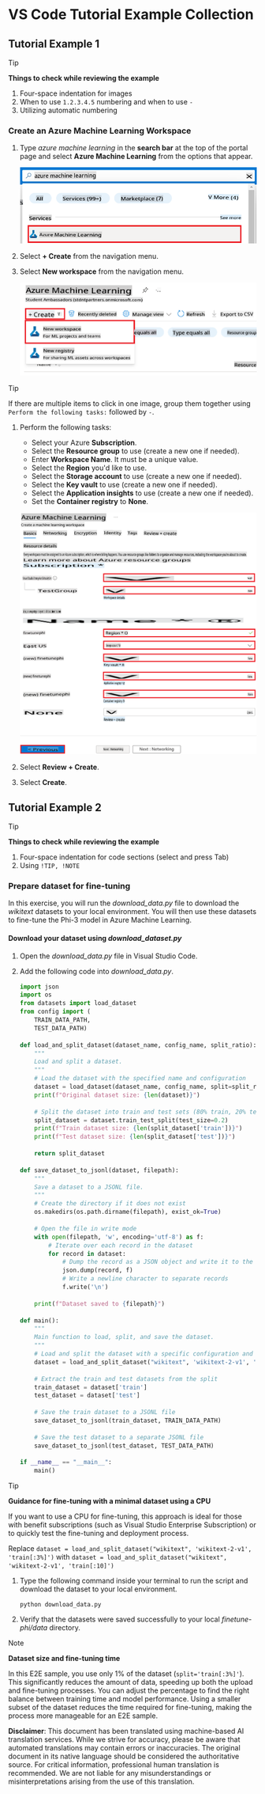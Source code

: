 # VS Code Tutorial Example Collection

## Tutorial Example 1

> [!TIP]
> **Things to check while reviewing the example**
>
> 1. Four-space indentation for images
> 1. When to use `1.2.3.4.5` numbering and when to use `-`
> 1. Utilizing automatic numbering

### Create an Azure Machine Learning Workspace

1. Type *azure machine learning* in the **search bar** at the top of the portal page and select **Azure Machine Learning** from the options that appear.

    ![Type azure machine learning](../../../../translated_images/01-01-type-azml.b2d216feb6a2bf6ffe46558d5ebbcde345768758f473502e1088b375f471ef42.en.png)

1. Select **+ Create** from the navigation menu.

1. Select **New workspace** from the navigation menu.

    ![Select new workspace](../../../../translated_images/01-02-select-new-workspace.104ffad21d1352a8208aacd260473efc5f61e44044c11cf3dbe4b12c93c7b7c3.en.png)

> [!TIP]
> If there are multiple items to click in one image, group them together using `Perform the following tasks:` followed by `-`.
>

1. Perform the following tasks:

    - Select your Azure **Subscription**.
    - Select the **Resource group** to use (create a new one if needed).
    - Enter **Workspace Name**. It must be a unique value.
    - Select the **Region** you'd like to use.
    - Select the **Storage account** to use (create a new one if needed).
    - Select the **Key vault** to use (create a new one if needed).
    - Select the **Application insights** to use (create a new one if needed).
    - Set the **Container registry** to **None**.

    ![Fill AZML](../../../../translated_images/01-03-fill-azml.2e9aba0464f599d3f07db1144557458436afd7aa12592d2e84c59335c2de7cb9.en.png)

1. Select **Review + Create**.

1. Select **Create**.

## Tutorial Example 2

> [!TIP]
> **Things to check while reviewing the example**
>
> 1. Four-space indentation for code sections (select and press Tab)
> 1. Using `!TIP, !NOTE`
>

### Prepare dataset for fine-tuning

In this exercise, you will run the *download_data.py* file to download the *wikitext* datasets to your local environment. You will then use these datasets to fine-tune the Phi-3 model in Azure Machine Learning.

#### Download your dataset using *download_dataset.py*

1. Open the *download_data.py* file in Visual Studio Code.

1. Add the following code into *download_data.py*.

    ```python
    import json
    import os
    from datasets import load_dataset
    from config import (
        TRAIN_DATA_PATH,
        TEST_DATA_PATH)

    def load_and_split_dataset(dataset_name, config_name, split_ratio):
        """
        Load and split a dataset.
        """
        # Load the dataset with the specified name and configuration
        dataset = load_dataset(dataset_name, config_name, split=split_ratio)
        print(f"Original dataset size: {len(dataset)}")
        
        # Split the dataset into train and test sets (80% train, 20% test)
        split_dataset = dataset.train_test_split(test_size=0.2)
        print(f"Train dataset size: {len(split_dataset['train'])}")
        print(f"Test dataset size: {len(split_dataset['test'])}")
        
        return split_dataset

    def save_dataset_to_jsonl(dataset, filepath):
        """
        Save a dataset to a JSONL file.
        """
        # Create the directory if it does not exist
        os.makedirs(os.path.dirname(filepath), exist_ok=True)
        
        # Open the file in write mode
        with open(filepath, 'w', encoding='utf-8') as f:
            # Iterate over each record in the dataset
            for record in dataset:
                # Dump the record as a JSON object and write it to the file
                json.dump(record, f)
                # Write a newline character to separate records
                f.write('\n')
        
        print(f"Dataset saved to {filepath}")

    def main():
        """
        Main function to load, split, and save the dataset.
        """
        # Load and split the dataset with a specific configuration and split ratio
        dataset = load_and_split_dataset("wikitext", 'wikitext-2-v1', 'train[:3%]')
        
        # Extract the train and test datasets from the split
        train_dataset = dataset['train']
        test_dataset = dataset['test']

        # Save the train dataset to a JSONL file
        save_dataset_to_jsonl(train_dataset, TRAIN_DATA_PATH)
        
        # Save the test dataset to a separate JSONL file
        save_dataset_to_jsonl(test_dataset, TEST_DATA_PATH)

    if __name__ == "__main__":
        main()

    ```

> [!TIP]
>
> **Guidance for fine-tuning with a minimal dataset using a CPU**
>
> If you want to use a CPU for fine-tuning, this approach is ideal for those with benefit subscriptions (such as Visual Studio Enterprise Subscription) or to quickly test the fine-tuning and deployment process.
>
> Replace `dataset = load_and_split_dataset("wikitext", 'wikitext-2-v1', 'train[:3%]')` with `dataset = load_and_split_dataset("wikitext", 'wikitext-2-v1', 'train[:10]')`
>

1. Type the following command inside your terminal to run the script and download the dataset to your local environment.

    ```console
    python download_data.py
    ```

1. Verify that the datasets were saved successfully to your local *finetune-phi/data* directory.

> [!NOTE]
>
> **Dataset size and fine-tuning time**
>
> In this E2E sample, you use only 1% of the dataset (`split='train[:3%]'`). This significantly reduces the amount of data, speeding up both the upload and fine-tuning processes. You can adjust the percentage to find the right balance between training time and model performance. Using a smaller subset of the dataset reduces the time required for fine-tuning, making the process more manageable for an E2E sample.

**Disclaimer**: 
This document has been translated using machine-based AI translation services. While we strive for accuracy, please be aware that automated translations may contain errors or inaccuracies. The original document in its native language should be considered the authoritative source. For critical information, professional human translation is recommended. We are not liable for any misunderstandings or misinterpretations arising from the use of this translation.